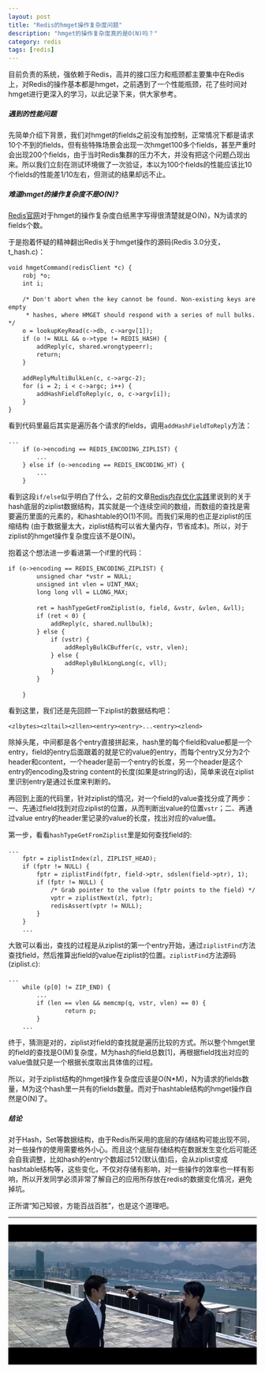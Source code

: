 ```yaml
---
layout: post
title: "Redis的hmget操作复杂度问题"
description: "hmget的操作复杂度真的是O(N)吗？"
category: redis
tags: [redis]
---
```


目前负责的系统，强依赖于Redis，高并的接口压力和瓶颈都主要集中在Redis上，对Redis的操作基本都是hmget，之前遇到了一个性能瓶颈，花了些时间对hmget进行更深入的学习，以此记录下来，供大家参考。

##### 遇到的性能问题
先简单介绍下背景，我们对hmget的fields之前没有加控制，正常情况下都是请求10个不到的fields，但有些特殊场景会出现一次hmget100多个fields，甚至严重时会出现200个fields，由于当时Redis集群的压力不大，并没有把这个问题凸现出来。所以我们立刻在测试环境做了一次验证，本以为100个fields的性能应该比10个fields的性能差1/10左右，但测试的结果却远不止。

##### 难道hmget的操作复杂度不是O(N)?
[Redis官网](http://redis.io/commands/hmget)对于hmget的操作复杂度白纸黑字写得很清楚就是O(N)，N为请求的fields个数。

于是抱着怀疑的精神翻出Redis关于hmget操作的源码(Redis 3.0分支，t_hash.c)：

```
void hmgetCommand(redisClient *c) {
    robj *o;
    int i;

    /* Don't abort when the key cannot be found. Non-existing keys are empty
     * hashes, where HMGET should respond with a series of null bulks. */
    o = lookupKeyRead(c->db, c->argv[1]);
    if (o != NULL && o->type != REDIS_HASH) {
        addReply(c, shared.wrongtypeerr);
        return;
    }

    addReplyMultiBulkLen(c, c->argc-2);
    for (i = 2; i < c->argc; i++) {
        addHashFieldToReply(c, o, c->argv[i]);
    }
}
```
看到代码里最后其实是遍历各个请求的fields，调用```addHashFieldToReply```方法：

```
...
	if (o->encoding == REDIS_ENCODING_ZIPLIST) {
        ...
    } else if (o->encoding == REDIS_ENCODING_HT) {
        ...
    }
```
看到这段```if/else```似乎明白了什么，之前的文章[Redis内存优化实践](http://neway6655.github.io/redis/2016/07/19/redis-memory-optimization-in-practice.html)里说到的关于hash底层的ziplist数据结构，其实就是一个连续空间的数组，而数组的查找是需要遍历里面的元素的，和hashtable的O(1)不同。而我们采用的也正是ziplist的压缩结构 (由于数据量太大，ziplist结构可以省大量内存，节省成本)。所以，对于ziplist的hmget操作复杂度应该不是O(N)。

抱着这个想法进一步看进第一个if里的代码：

```
if (o->encoding == REDIS_ENCODING_ZIPLIST) {
        unsigned char *vstr = NULL;
        unsigned int vlen = UINT_MAX;
        long long vll = LLONG_MAX;

        ret = hashTypeGetFromZiplist(o, field, &vstr, &vlen, &vll);
        if (ret < 0) {
            addReply(c, shared.nullbulk);
        } else {
            if (vstr) {
                addReplyBulkCBuffer(c, vstr, vlen);
            } else {
                addReplyBulkLongLong(c, vll);
            }
        }

    } 
```
看到这里，我们还是先回顾一下ziplist的数据结构吧：

```
<zlbytes><zltail><zllen><entry><entry>...<entry><zlend>
```
除掉头尾，中间都是各个entry直接拼起来，hash里的每个field和value都是一个entry，field的entry后面跟着的就是它的value的entry，而每个entry又分为2个header和content，一个header是前一个entry的长度，另一个header是这个entry的encoding及string content的长度(如果是string的话)，简单来说在ziplist里识别entry是通过长度来判断的。

再回到上面的代码里，针对ziplist的情况，对一个field的value查找分成了两步：一、先通过field找到对应ziplist的位置，从而判断出value的位置```vstr```；二、再通过value entry的header里记录的value的长度，找出对应的value值。

第一步，看看```hashTypeGetFromZiplist```里是如何查找field的:

```
...
    fptr = ziplistIndex(zl, ZIPLIST_HEAD);
    if (fptr != NULL) {
        fptr = ziplistFind(fptr, field->ptr, sdslen(field->ptr), 1);
        if (fptr != NULL) {
            /* Grab pointer to the value (fptr points to the field) */
            vptr = ziplistNext(zl, fptr);
            redisAssert(vptr != NULL);
        }
    }
    ...
```
大致可以看出，查找的过程是从ziplist的第一个entry开始，通过```ziplistFind```方法查找field，然后推算出field的value在ziplist的位置。```ziplistFind```方法源码(ziplist.c):

```
...
	while (p[0] != ZIP_END) {
		...
		if (len == vlen && memcmp(q, vstr, vlen) == 0) {
        		return p;
        }
	...
```
终于，猜测是对的，ziplist对field的查找就是遍历比较的方式。所以整个hmget里的field的查找是O(M)复杂度，M为hash的field总数[1]，再根据field找出对应的value值就只是一个根据长度取出具体值的过程。

所以，对于ziplist结构的hmget操作复杂度应该是O(N*M)，N为请求的fields数量，M为这个hash里一共有的fields数量。而对于hashtable结构的hmget操作自然是O(N)了。

##### 结论
对于Hash，Set等数据结构，由于Redis所采用的底层的存储结构可能出现不同，对一些操作的使用需要格外小心。而且这个底层存储结构在数据发生变化后可能还会自我调整，比如hash的entry个数超过512(默认值)后，会从ziplist变成hashtable结构等，这些变化，不仅对存储有影响，对一些操作的效率也一样有影响，所以开发同学必须非常了解自己的应用所存放在redis的数据变化情况，避免掉坑。

正所谓“知己知彼，方能百战百胜”，也是这个道理吧。

------------


![image](https://raw.githubusercontent.com/Neway6655/neway6655.github.com/master/images/redis-hmget/hmget.png)







